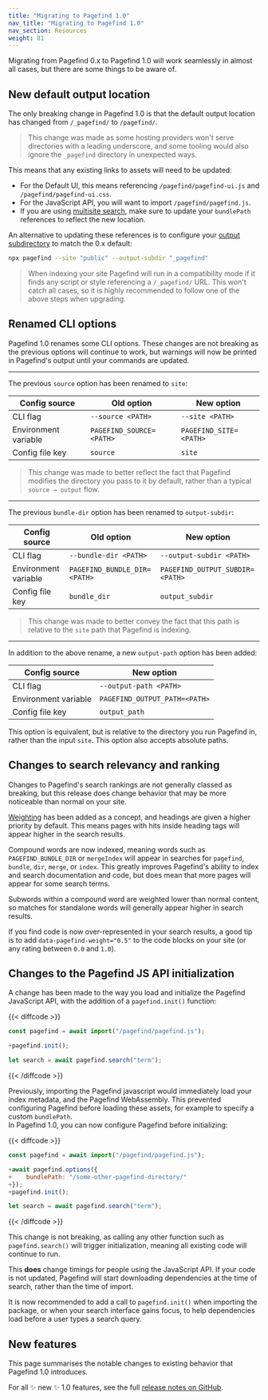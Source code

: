 ```yaml
---
title: "Migrating to Pagefind 1.0"
nav_title: "Migrating to Pagefind 1.0"
nav_section: Resources
weight: 81
---
```


Migrating from Pagefind 0.x to Pagefind 1.0 will work seamlessly in almost all cases, but there are some things to be aware of.

## New default output location

The only breaking change in Pagefind 1.0 is that the default output location has changed from `/_pagefind/` to `/pagefind/`.

> This change was made as some hosting providers won't serve directories with a leading underscore, and some tooling would also ignore the `_pagefind` directory in unexpected ways.

This means that any existing links to assets will need to be updated:
  - For the Default UI, this means referencing `/pagefind/pagefind-ui.js` and `/pagefind/pagefind-ui.css`.
  - For the JavaScript API, you will want to import `/pagefind/pagefind.js`.
  - If you are using [multisite search](/docs/multisite/), make sure to update your `bundlePath` references to reflect the new location.

An alternative to updating these references is to configure your [output subdirectory](/docs/config-options/#output-subdirectory) to match the 0.x default:

```bash
npx pagefind --site "public" --output-subdir "_pagefind"
```

> When indexing your site Pagefind will run in a compatibility mode if it finds any script or style referencing a `/_pagefind/` URL. This won't catch all cases, so it is highly recommended to follow one of the above steps when upgrading.

## Renamed CLI options

Pagefind 1.0 renames some CLI options. These changes are not breaking as the previous options will continue to work, but warnings will now be printed in Pagefind's output until your commands are updated.

***

The previous `source` option has been renamed to `site`:

| Config source        | Old option               | New option             |
|----------------------|--------------------------|------------------------|
| CLI flag             | `--source <PATH>`        | `--site <PATH>`        |
| Environment variable | `PAGEFIND_SOURCE=<PATH>` | `PAGEFIND_SITE=<PATH>` |
| Config file key      | `source`                 | `site`                 |

> This change was made to better reflect the fact that Pagefind modifies the directory you pass to it by default, rather than a typical `source → output` flow.

***

The previous `bundle-dir` option has been renamed to `output-subdir`:

| Config source        | Old option                   | New option                      |
|----------------------|------------------------------|---------------------------------|
| CLI flag             | `--bundle-dir <PATH>`        | `--output-subdir <PATH>`        |
| Environment variable | `PAGEFIND_BUNDLE_DIR=<PATH>` | `PAGEFIND_OUTPUT_SUBDIR=<PATH>` |
| Config file key      | `bundle_dir`                 | `output_subdir`                 |

> This change was made to better convey the fact that this path is relative to the `site` path that Pagefind is indexing.

***

In addition to the above rename, a new `output-path` option has been added:

| Config source        | New option                    |
|----------------------|-------------------------------|
| CLI flag             | `--output-path <PATH>`        |
| Environment variable | `PAGEFIND_OUTPUT_PATH=<PATH>` |
| Config file key      | `output_path`                 |

This option is equivalent, but is relative to the directory you run Pagefind in, rather than the input `site`. This option also accepts absolute paths.

## Changes to search relevancy and ranking

Changes to Pagefind's search rankings are not generally classed as breaking, but this release does change behavior that may be more noticeable than normal on your site.

[Weighting](/docs/weighting/) has been added as a concept, and headings are given a higher priority by default. This means pages with hits inside heading tags will appear higher in the search results.

Compound words are now indexed, meaning words such as `PAGEFIND_BUNDLE_DIR` or `mergeIndex` will appear in searches for `pagefind`, `bundle`, `dir`, `merge`, or `index`. This greatly improves Pagefind's ability to index and search documentation and code, but does mean that more pages will appear for some search terms.

Subwords within a compound word are weighted lower than normal content, so matches for standalone words will generally appear higher in search results.

If you find code is now over-represented in your search results, a good tip is to add `data-pagefind-weight="0.5"` to the code blocks on your site (or any rating between `0.0` and `1.0`).

## Changes to the Pagefind JS API initialization

A change has been made to the way you load and initialize the Pagefind JavaScript API, with the addition of a `pagefind.init()` function:

{{< diffcode >}}
```js
const pagefind = await import("/pagefind/pagefind.js");

+pagefind.init();

let search = await pagefind.search("term");
```
{{< /diffcode >}}

Previously, importing the Pagefind javascript would immediately load your index metadata, and the Pagefind WebAssembly. This prevented configuring Pagefind before loading these assets, for example to specify a custom `bundlePath`.  
In Pagefind 1.0, you can now configure Pagefind before initializing:

{{< diffcode >}}
```js
const pagefind = await import("/pagefind/pagefind.js");

+await pagefind.options({
+    bundlePath: "/some-other-pagefind-directory/"
+});
+pagefind.init();

let search = await pagefind.search("term");
```
{{< /diffcode >}}

This change is not breaking, as calling any other function such as `pagefind.search()` will trigger initialization, meaning all existing code will continue to run.

This **does** change timings for people using the JavaScript API. If your code is not updated, Pagefind will start downloading dependencies at the time of search, rather than the time of import. 

It is now recommended to add a call to `pagefind.init()` when importing the package, or when your search interface gains focus, to help dependencies load before a user types a search query.

## New features

This page summarises the notable changes to existing behavior that Pagefind 1.0 introduces.

For all ✨ new ✨ 1.0 features, see the full [release notes on GitHub](https://github.com/CloudCannon/pagefind/releases).